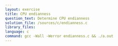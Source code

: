 ```yaml
---
layout: exercise
title: CPU endianness
question_text: Determine CPU endianness
solution_file: /sources/c/endianness.c
library_files:
language: c
command: gcc -Wall -Werror endianness.c && ./a.out
---
```

